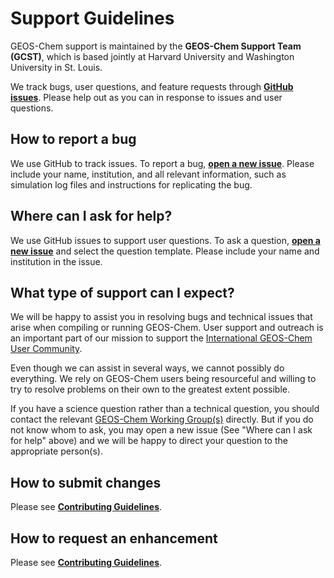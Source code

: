# Support Guidelines

GEOS-Chem support is maintained by the **GEOS-Chem Support Team (GCST)**, which is based jointly at Harvard University and Washington University in St. Louis.

We track bugs, user questions, and feature requests through **[GitHub issues](https://www.youtube.com/watch?v=dFBhdotYVf8)**. Please help out as you can in response to issues and user questions.

## How to report a bug
We use GitHub to track issues. To report a bug, **[open a new issue](https://github.com/geoschem/GCHP/issues/new/choose)**. Please include your name, institution, and all relevant information, such as simulation log files and instructions for replicating the bug.

## Where can I ask for help?
We use GitHub issues to support user questions. To ask a question, **[open a new issue](https://github.com/geoschem/GCHP/issues/new/choose)** and select the question template. Please include your name and institution in the issue.

## What type of support can I expect?
We will be happy to assist you in resolving bugs and technical issues that arise when compiling or running GEOS-Chem.  User support and outreach is an important part of our  mission to support the [International GEOS-Chem User Community](https://geoschem.github.io/people.html).

Even though we can assist in several ways, we cannot possibly do everything.  We rely on GEOS-Chem users being resourceful and willing to try to resolve problems on their own to the greatest extent possible.

If you have a science question rather than a technical question, you should contact the relevant [GEOS-Chem Working Group(s)](https://geoschem.github.io/working-groups.html) directly. But if you do not know whom to ask, you may open a new issue (See "Where can I ask for help" above) and we will be happy to direct your question to the appropriate person(s).

## How to submit changes
Please see **[Contributing Guidelines](https://gchp.readthedocs.io/en/latest/reference/CONTRIBUTING.html)**.

## How to request an enhancement
Please see **[Contributing Guidelines](https://gchp.readthedocs.io/en/latest/reference/CONTRIBUTING.html)**.

